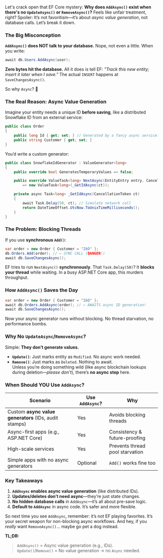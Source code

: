 Let's crack open that EF Core mystery: **Why does `AddAsync()` exist when there's no `UpdateAsync()` or `RemoveAsync()`?** Feels like unfair treatment, right? Spoiler: It’s not favoritism—it’s about *async value generation*, not database calls. Let’s break it down.

### The Big Misconception  
**`AddAsync()` does NOT talk to your database.** Nope, not even a little. When you write:  
```csharp
await db.Users.AddAsync(user);  
```  
**Zero bytes hit the database.** All it does is tell EF: *"Track this new entity; insert it later when I save."* The actual `INSERT` happens at `SaveChangesAsync()`.  

So why `Async`? 🤔  

### The Real Reason: Async Value Generation  
Imagine your entity needs a unique ID **before saving**, like a distributed Snowflake ID from an external service:  
```csharp
public class Order
{
    public long Id { get; set; } // Generated by a fancy async service!
    public string Customer { get; set; }
}
```  
You’d write a custom generator:  
```csharp
public class SnowflakeIdGenerator : ValueGenerator<long>
{
    public override bool GeneratesTemporaryValues => false;

    public override ValueTask<long> NextAsync(EntityEntry entry, CancellationToken ct)
        => new ValueTask<long>(_GetIdAsync(ct));

    private async Task<long> _GetIdAsync(CancellationToken ct)
    {
        await Task.Delay(50, ct); // Simulate network call
        return DateTimeOffset.UtcNow.ToUnixTimeMilliseconds(); 
    }
}
```  

### The Problem: Blocking Threads  
If you use **synchronous `Add()`**:  
```csharp
var order = new Order { Customer = "ZèD" };
db.Orders.Add(order); // ← SYNC CALL (DANGER!)
await db.SaveChangesAsync();
```  
EF tries to run `NextAsync()` **synchronously**. That `Task.Delay(50)`? It **blocks your thread** while waiting. In a busy ASP.NET Core app, this murders throughput.  

### How `AddAsync()` Saves the Day  
```csharp
var order = new Order { Customer = "ZèD" };
await db.Orders.AddAsync(order); // ← AWAITS async ID generation!
await db.SaveChangesAsync();
```  
Now your async generator runs without blocking. No thread starvation, no performance bombs.  

### Why No `UpdateAsync`/`RemoveAsync`?  
Simple: **They don’t generate values.**  
- **`Update()`**: Just marks entity as `Modified`. No async work needed.  
- **`Remove()`**: Just marks as `Deleted`. Nothing to await.  
Unless you’re doing something wild (like async blockchain lookups during deletion—*please don’t*), there’s **no async step** here.  

### When Should YOU Use `AddAsync`?  
| Scenario | Use `AddAsync`? | Why |
|----------|-----------------|-----|
| Custom **async value generators** (IDs, audit stamps) | Yes | Avoids blocking threads |
| Async-first apps (e.g., ASP.NET Core) | Yes | Consistency & future-proofing |
| High-scale services | Yes | Prevents thread pool starvation |
| Simple apps with no async generators | Optional | `Add()` works fine too |  

### Key Takeaways  
1. **`AddAsync` enables async value generation** (like distributed IDs).  
2. **Updates/deletes don’t need async**—they’re just state changes.  
3. **No hidden database calls** in `AddAsync`—it’s all about pre-save logic.  
4. **Default to `AddAsync`** in async code. It’s safer and more flexible.  

So next time you see `AddAsync`, remember: it’s not EF playing favorites. It’s your secret weapon for non-blocking async workflows. And hey, if you *really* want `RemoveAsync()`… maybe go pet a dog instead.

**TL;DR:**  
> `AddAsync()` = Async value generation (e.g., IDs).  
> `Update()`/`Remove()` = No value generation → no `Async` needed.